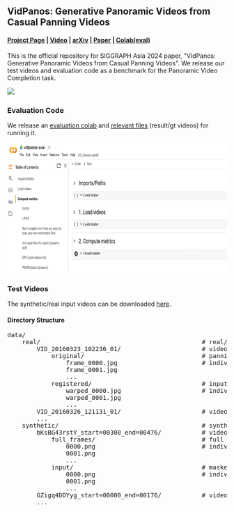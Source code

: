 ## VidPanos: Generative Panoramic Videos from Casual Panning Videos
#### [Project Page](https://jingweim.github.io/vidpanos/) | [Video](https://www.youtube.com/watch?v=93HHOnISoqk) | [arXiv](https://arxiv.org) | [Paper](https://jingweim.github.io/vidpanos/static/pdfs/arxiv_v3.pdf) | [Colab(eval)](https://colab.research.google.com/drive/1yPWg5-5iNkZBglD9m4yZxgDUoE27kfbX?usp=sharing)

This is the official repository for SIGGRAPH Asia 2024 paper, "VidPanos: Generative Panoramic Videos from Casual Panning Videos". We release our test videos and evaluation code as a benchmark for the Panoramic Video Completion task.

<img src="./assets/teaser.gif" height="176px"/>

### Evaluation Code
We release an [evaluation colab](https://colab.research.google.com/drive/1yPWg5-5iNkZBglD9m4yZxgDUoE27kfbX?usp=sharing) and [relevant files](https://drive.google.com/drive/folders/1u03i6w5ZdwxBOQK2FsWC6el365ysHv2Z?usp=sharing) (result/gt videos) for running it.

<img src="./assets/colab.png" height="300px"/>


### Test Videos
The synthetic/real input videos can be downloaded [here](https://drive.google.com/file/d/1drYHcr4vI3cs2IZwwo0KNJJHx8o8CMpq/view?usp=sharing).

#### Directory Structure
<pre>
data/                        
    real/                                            # real/captured videos
        VID_20160323_102236_01/                      # video #1
            original/                                # panning input video
                frame_0000.jpg                       # individual frames
                frame_0001.jpg
                ...
            registered/                              # input video projected onto panoramic canvas (individual frames)
                warped_0000.jpg                      # individual frames, rgba, mask in alpha channel
                warped_0001.jpg
                ...
        VID_20160326_121131_01/                      # video #2
        ...
    synthetic/                                       # synthetic panning videos (360 video center-cropped and masked)
        bKsBG43rstY_start=00300_end=00476/           # video #1
            full_frames/                             # full video before masking
                0000.png                             # individual frames
                0001.png
                ...
            input/                                   # masked to synthesize camera panning
                0000.png                             # individual frames, rgba, mask in alpha channel
                0001.png
                ...
        GZigq4DDYyg_start=00000_end=00176/           # video #2
        ...
</pre>

